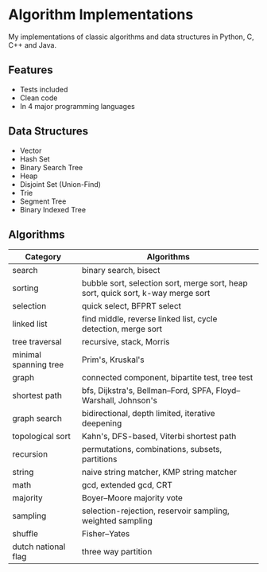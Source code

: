 # Algorithm Implementations
My implementations of classic algorithms and data structures in Python, C, C++ and Java. 

## Features
* Tests included
* Clean code
* In 4 major programming languages

## Data Structures
* Vector
* Hash Set
* Binary Search Tree
* Heap
* Disjoint Set (Union-Find)
* Trie
* Segment Tree
* Binary Indexed Tree

## Algorithms
| Category              | Algorithms                                                                       |
| ----------            | ------------                                                                     |
| search                | binary search, bisect                                                            |
| sorting               | bubble sort, selection sort, merge sort, heap sort, quick sort, k-way merge sort |
| selection             | quick select, BFPRT select                                                       |
| linked list           | find middle, reverse linked list, cycle detection, merge sort                    |
| tree traversal        | recursive, stack, Morris                                                         |
| minimal spanning tree | Prim's, Kruskal's                                                                |
| graph                 | connected component, bipartite test, tree test                                   |
| shortest path         | bfs, Dijkstra's, Bellman–Ford, SPFA, Floyd–Warshall, Johnson's                   |
| graph search          | bidirectional, depth limited, iterative deepening                                |
| topological sort      | Kahn's, DFS-based, Viterbi shortest path                                         |
| recursion             | permutations, combinations, subsets, partitions                                  |
| string                | naive string matcher, KMP string matcher                                         |
| math                  | gcd, extended gcd, CRT                                                           |
| majority              | Boyer–Moore majority vote                                                        |
| sampling              | selection-rejection, reservoir sampling, weighted sampling                       |
| shuffle               | Fisher–Yates                                                                     |
| dutch national flag   | three way partition                                                              |
